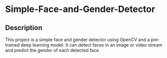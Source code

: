 # Simple-Face-and-Gender-Detector

## Description
This project is a simple face and gender detector using OpenCV and a pre-trained deep learning model. It can detect faces in an image or video stream and predict the gender of each detected face.

